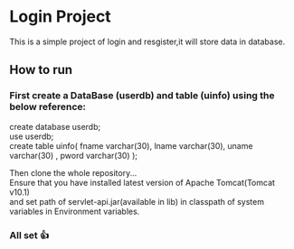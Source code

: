 # Login Project
 This is a simple project of login and resgister,it will store data in database.

## How to run
### First create a DataBase (userdb) and table (uinfo) using the below reference:
create database userdb;<br>
use userdb;<br>
create table uinfo(
fname varchar(30),
lname varchar(30),
uname varchar(30) ,
pword varchar(30)
);

Then clone the whole repository...<br>
Ensure that you have installed latest version of Apache Tomcat(Tomcat v10.1) <br> and set path of servlet-api.jar(available in lib) in classpath of system variables in Environment variables.

### All set 👍

